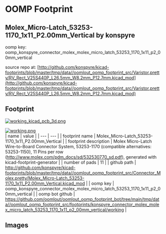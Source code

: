 # OOMP Footprint  
## Molex_Micro-Latch_53253-1170_1x11_P2.00mm_Vertical  by konspyre  
  
oomp key: oomp_konspyre_connector_molex_molex_micro_latch_53253_1170_1x11_p2_00mm_vertical  
  
source repo at: [http://github.com/konspyre/kicad-footprints/blob/master/tmp/data//oomlout_oomp_footprint_src/Varistor.pretty/RV_Rect_V25S440P_L26.5mm_W8.2mm_P12.7mm.kicad_mod](http://github.com/konspyre/kicad-footprints/blob/master/tmp/data//oomlout_oomp_footprint_src/Varistor.pretty/RV_Rect_V25S440P_L26.5mm_W8.2mm_P12.7mm.kicad_mod)  
## Footprint  
  
[![working_kicad_pcb_3d.png](working_kicad_pcb_3d_600.png)](working_kicad_pcb_3d.png)  
  
[![working.png](working_600.png)](working.png)  
| name | value | 
| --- | --- | 
| footprint name | Molex_Micro-Latch_53253-1170_1x11_P2.00mm_Vertical | 
| footprint description | Molex Micro-Latch Wire-to-Board Connector System, 53253-1170 (compatible alternatives: 53253-1150), 11 Pins per row (http://www.molex.com/pdm_docs/sd/532530770_sd.pdf), generated with kicad-footprint-generator | 
| number of pads | 11 | 
| github path | http://github.com/konspyre/kicad-footprints/blob/master/tmp/data//oomlout_oomp_footprint_src/Connector_Molex.pretty/Molex_Micro-Latch_53253-1170_1x11_P2.00mm_Vertical.kicad_mod | 
| oomp key | oomp_konspyre_connector_molex_molex_micro_latch_53253_1170_1x11_p2_00mm_vertical | 
| oomp bot github | https://github.com/oomlout/oomlout_oomp_footprint_bot/tree/main/tmp/data//oomlout_oomp_footprint_src/footprints/konspyre_connector_molex_molex_micro_latch_53253_1170_1x11_p2_00mm_vertical/working | 
## Images  
